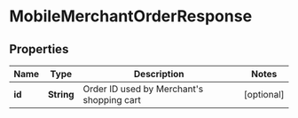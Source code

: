 
# MobileMerchantOrderResponse

## Properties
Name | Type | Description | Notes
------------ | ------------- | ------------- | -------------
**id** | **String** | Order ID used by Merchant&#39;s shopping cart |  [optional]



